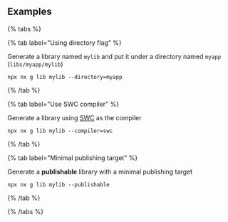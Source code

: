 ## Examples

{% tabs %}

{% tab label="Using directory flag" %}

Generate a library named `mylib` and put it under a directory named `myapp` (`libs/myapp/mylib`)

```shell
npx nx g lib mylib --directory=myapp
```

{% /tab %}

{% tab label="Use SWC compiler" %}

Generate a library using [SWC](https://swc.rs) as the compiler

```shell
npx nx g lib mylib --compiler=swc
```

{% /tab %}

{% tab label="Minimal publishing target" %}

Generate a **publishable** library with a minimal publishing target

```shell
npx nx g lib mylib --publishable
```

{% /tab %}

{% /tabs %}

